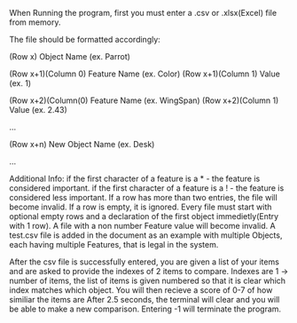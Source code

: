 When Running the program, first you must enter a .csv or .xlsx(Excel) file from memory. 

The file should be formatted accordingly:

(Row x) Object Name (ex. Parrot)

(Row x+1)(Column 0) Feature Name (ex. Color) (Row x+1)(Column 1) Value (ex. 1)

(Row x+2)(Column(0) Feature Name (ex. WingSpan) (Row x+2)(Column 1) Value (ex. 2.43)

...

(Row x+n) New Object Name (ex. Desk)

...


Additional Info:
if the first character of a feature is a * - the feature is considered important.
if the first character of a feature is a ! - the feature is considered less important.
If a row has more than two entries, the file will become invalid.
If a row is empty, it is ignored.
Every file must start with optional empty rows and a declaration of the first object immedietly(Entry with 1 row).
A file with a non number Feature value will become invalid.
A test.csv file is added in the document as an example with multiple Objects, each having multiple Features, that is legal in the system.

After the csv file is successfully entered, you are given a list of your items and are asked to provide the indexes of 2 items to compare.
Indexes are 1 -> number of items, the list of items is given numbered so that it is clear which index matches which object.
You will then recieve a score of 0-7 of how similiar the items are
After 2.5 seconds, the terminal will clear and you will be able to make a new comparison.
Entering -1 will terminate the program.
